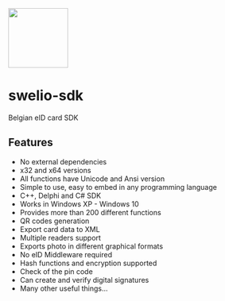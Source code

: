 <img src="https://github.com/perevoznyk/swelio-sdk/raw/master/Swelio_icon.png" width="120">

# swelio-sdk
Belgian eID card SDK

## Features
* No external dependencies
* x32 and x64 versions
* All functions have Unicode and Ansi version
* Simple to use, easy to embed in any programming language
* C++, Delphi and C# SDK 
* Works in Windows XP - Windows 10
* Provides more than 200 different functions
* QR codes generation
* Export card data to XML
* Multiple readers support
* Exports photo in different graphical formats
* No eID Middleware required
* Hash functions and encryption supported
* Check of the pin code
* Can create and verify digital signatures
* Many other useful things...
